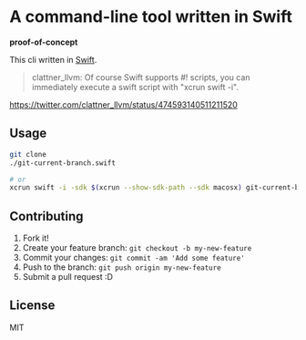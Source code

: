 # A command-line tool written in Swift

**proof-of-concept**

This cli written in [Swift](https://developer.apple.com/swift/ "Swift").

> clattner_llvm: Of course Swift supports #! scripts, you can immediately execute a swift script with "xcrun swift -i".

https://twitter.com/clattner_llvm/status/474593140511211520

## Usage

```sh
git clone
./git-current-branch.swift

# or
xcrun swift -i -sdk $(xcrun --show-sdk-path --sdk macosx) git-current-branch.swift
```

## Contributing

1. Fork it!
2. Create your feature branch: `git checkout -b my-new-feature`
3. Commit your changes: `git commit -am 'Add some feature'`
4. Push to the branch: `git push origin my-new-feature`
5. Submit a pull request :D

## License

MIT
